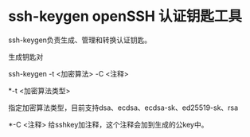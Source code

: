 # ssh-keygen openSSH 认证钥匙工具

ssh-keygen负责生成、管理和转换认证钥匙。

生成钥匙对

ssh-keygen -t <加密算法> -C <注释>

*-t <加密算法类型>

指定加密算法类型，目前支持dsa、ecdsa、ecdsa-sk、ed25519-sk、rsa

*-C <注释>
给sshkey加注释，这个注释会加到生成的公key中。


